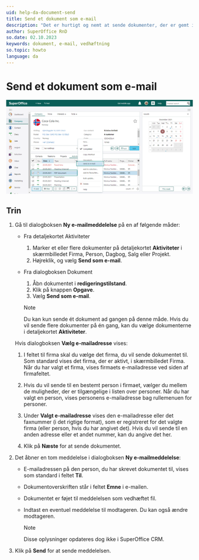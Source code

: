 ```yaml
---
uid: help-da-document-send
title: Send et dokument som e-mail
description: "Det er hurtigt og nemt at sende dokumenter, der er gemt i SuperOffice CRM som vedhæftede filer i e-mails."
author: SuperOffice RnD
so.date: 02.10.2023
keywords: dokument, e-mail, vedhæftning
so.topic: howto
language: da
---
```


# Send et dokument som e-mail

![Find dokumentet i SuperOffice CRM, højreklik og vælg Send som mail, maildialogen åbnes, og du er klar til at sende -screenshot][img1]

## Trin

1. Gå til dialogboksen **Ny e-mailmeddelelse** på en af følgende måder:
    * Fra detaljekortet Aktiviteter
        1. Marker et eller flere dokumenter på detaljekortet **Aktiviteter** i skærmbilledet Firma, Person, Dagbog, Salg eller Projekt.
        2. Højreklik, og vælg **Send som e-mail**.
    * Fra dialogboksen Dokument
        1. Åbn dokumentet i **redigeringstilstand**.
        2. Klik på knappen **Opgave**.
        3. Vælg **Send som e-mail**.

        > [!NOTE]
        > Du kan kun sende ét dokument ad gangen på denne måde. Hvis du vil sende flere dokumenter på én gang, kan du vælge dokumenterne i detaljekortet **Aktiviteter**.

    Hvis dialogboksen **Vælg e-mailadresse** vises:

    1. I feltet til firma skal du vælge det firma, du vil sende dokumentet til. Som standard vises det firma, der er aktivt, i skærmbilledet Firma. Når du har valgt et firma, vises firmaets e-mailadresse ved siden af firmafeltet.

    2. Hvis du vil sende til en bestemt person i firmaet, vælger du mellem de muligheder, der er tilgængelige i listen over personer. Når du har valgt en person, vises personens e-mailadresse bag rullemenuen for personer.

    3. Under **Valgt e-mailadresse** vises den e-mailadresse eller det faxnummer (i det rigtige format), som er registreret for det valgte firma (eller person, hvis du har angivet det). Hvis du vil sende til en anden adresse eller et andet nummer, kan du angive det her.

    4. Klik på **Næste** for at sende dokumentet.

2. Det åbner en tom meddelelse i dialogboksen **Ny e-mailmeddelelse**:

    * E-mailadressen på den person, du har skrevet dokumentet til, vises som standard i feltet **Til**.
    * Dokumentoverskriften står i feltet **Emne** i e-mailen.
    * Dokumentet er føjet til meddelelsen som vedhæftet fil.
    * Indtast en eventuel meddelelse til modtageren. Du kan også ændre modtageren.

        > [!NOTE]
        > Disse oplysninger opdateres dog ikke i SuperOffice CRM.

3. Klik på **Send** for at sende meddelelsen.

<!-- Referenced links -->

<!-- Referenced images -->
[img1]: ../../../media/loc/en/document/email-document-send-as-email.png

